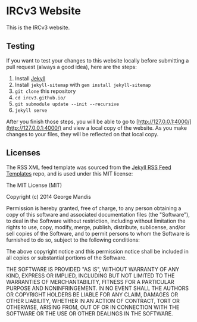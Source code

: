 # IRCv3 Website

This is the IRCv3 website.

## Testing

If you want to test your changes to this website locally before submitting a pull request (always a good idea), here are the steps:

1. Install [Jekyll](https://jekyllrb.com/)
2. Install `jekyll-sitemap` with `gem install jekyll-sitemap`
3. `git clone` this repository
4. `cd ircv3.github.io/`
5. `git submodule update --init --recursive`
6. `jekyll serve`

After you finish those steps, you will be able to go to [http://127.0.0.1:4000/](http://127.0.0.1:4000/) and view a local copy of the website. As you make changes to your files, they will be reflected on that local copy.

## Licenses

The RSS XML feed template was sourced from the [Jekyll RSS Feed Templates](https://github.com/snaptortoise/jekyll-rss-feeds) repo, and is used under this MIT license:

The MIT License (MIT)

Copyright (c) 2014 George Mandis

Permission is hereby granted, free of charge, to any person obtaining a copy
of this software and associated documentation files (the "Software"), to deal
in the Software without restriction, including without limitation the rights
to use, copy, modify, merge, publish, distribute, sublicense, and/or sell
copies of the Software, and to permit persons to whom the Software is
furnished to do so, subject to the following conditions:

The above copyright notice and this permission notice shall be included in all
copies or substantial portions of the Software.

THE SOFTWARE IS PROVIDED "AS IS", WITHOUT WARRANTY OF ANY KIND, EXPRESS OR
IMPLIED, INCLUDING BUT NOT LIMITED TO THE WARRANTIES OF MERCHANTABILITY,
FITNESS FOR A PARTICULAR PURPOSE AND NONINFRINGEMENT. IN NO EVENT SHALL THE
AUTHORS OR COPYRIGHT HOLDERS BE LIABLE FOR ANY CLAIM, DAMAGES OR OTHER
LIABILITY, WHETHER IN AN ACTION OF CONTRACT, TORT OR OTHERWISE, ARISING FROM,
OUT OF OR IN CONNECTION WITH THE SOFTWARE OR THE USE OR OTHER DEALINGS IN THE
SOFTWARE.
